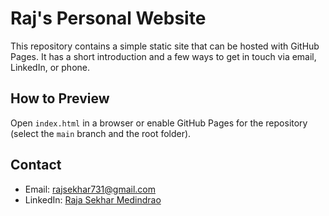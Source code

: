# Raj's Personal Website

This repository contains a simple static site that can be hosted with GitHub Pages. It has a short introduction and a few ways to get in touch via email, LinkedIn, or phone.

## How to Preview

Open `index.html` in a browser or enable GitHub Pages for the repository (select the `main` branch and the root folder).

## Contact

- Email: [rajsekhar731@gmail.com](mailto:rajsekhar731@gmail.com)
- LinkedIn: [Raja Sekhar Medindrao](https://www.linkedin.com/in/raja-sekhar-medindrao-62730915a/)

